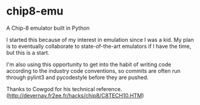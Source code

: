 # chip8-emu

A Chip-8 emulator built in Python

I started this because of my interest in emulation since I was a kid. My plan is to eventually collaborate to state-of-the-art emulators if I have the time, but this is a start.

I'm also using this opportunity to get into the habit of writing code according to the industry code conventions, so commits are often run through pylint3 and pycodestyle before they are pushed.

Thanks to Cowgod for his technical reference. (http://devernay.fr2ee.fr/hacks/chip8/C8TECH10.HTM)

